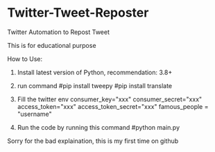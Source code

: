 # Twitter-Tweet-Reposter
Twitter Automation to Repost Tweet

This is for educational purpose

How to Use:
1. Install latest version of Python, recommendation: 3.8+

2. run command 
  #pip install tweepy
  #pip install translate
  
3. Fill the twitter env
consumer_key="xxx"
consumer_secret="xxx"
access_token="xxx"
access_token_secret="xxx"
famous_people = "username"

4. Run the code by running this command #python main.py

Sorry for the bad explaination, this is my first time on github
